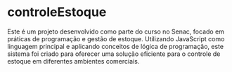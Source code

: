 # controleEstoque
Este é um projeto desenvolvido como parte do curso no Senac, focado em práticas de programação e gestão de estoque. Utilizando JavaScript como linguagem principal e aplicando conceitos de lógica de programação, este sistema foi criado para oferecer uma solução eficiente para o controle de estoque em diferentes ambientes comerciais.
